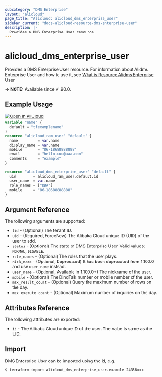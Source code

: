 ```yaml
---
subcategory: "DMS Enterprise"
layout: "alicloud"
page_title: "Alicloud: alicloud_dms_enterprise_user"
sidebar_current: "docs-alicloud-resource-dms-enterprise-user"
description: |-
  Provides a DMS Enterprise User resource.
---
```


# alicloud_dms_enterprise_user

Provides a DMS Enterprise User resource. For information about Alidms Enterprise User and how to use it, see [What is Resource Alidms Enterprise User](https://www.alibabacloud.com/help/en/dms/developer-reference/api-dms-enterprise-2018-11-01-registeruser).

-> **NOTE:** Available since v1.90.0.

## Example Usage

<div style="display: block;margin-bottom: 40px;"><div class="oics-button" style="float: right;position: absolute;margin-bottom: 10px;">
  <a href="https://api.aliyun.com/terraform?resource=alicloud_dms_enterprise_user&exampleId=57eefe01-a0d3-41a9-e753-891bdd1ef8b50ebf9ea3&activeTab=example&spm=docs.r.dms_enterprise_user.0.57eefe01a0&intl_lang=EN_US" target="_blank">
    <img alt="Open in AliCloud" src="https://img.alicdn.com/imgextra/i1/O1CN01hjjqXv1uYUlY56FyX_!!6000000006049-55-tps-254-36.svg" style="max-height: 44px; max-width: 100%;">
  </a>
</div></div>

```terraform
variable "name" {
  default = "tfexamplename"
}
resource "alicloud_ram_user" "default" {
  name         = var.name
  display_name = var.name
  mobile       = "86-18688888888"
  email        = "hello.uuu@aaa.com"
  comments     = "example"
}

resource "alicloud_dms_enterprise_user" "default" {
  uid        = alicloud_ram_user.default.id
  user_name  = var.name
  role_names = ["DBA"]
  mobile     = "86-18688888888"
}
```

## Argument Reference

The following arguments are supported:

* `tid` - (Optional) The tenant ID. 
* `uid` - (Required, ForceNew) The Alibaba Cloud unique ID (UID) of the user to add.
* `status` - (Optional) The state of DMS Enterprise User. Valid values: `NORMAL`, `DISABLE`.
* `role_names` - (Optional) The roles that the user plays.
* `nick_name` - (Optional, Deprecated) It has been deprecated from 1.100.0 and use `user_name` instead.
* `user_name` - (Optional, Available in 1.100.0+) The nickname of the user.
* `mobile` - (Optional) The DingTalk number or mobile number of the user.
* `max_result_count` - (Optional) Query the maximum number of rows on the day.
* `max_execute_count` - (Optional) Maximum number of inquiries on the day.
                         
## Attributes Reference

The following attributes are exported:

* `id` - The Alibaba Cloud unique ID of the user. The value is same as the UID.

## Import

DMS Enterprise User can be imported using the id, e.g.

```shell
$ terraform import alicloud_dms_enterprise_user.example 24356xxx
```

